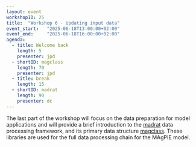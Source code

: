 ```yaml
---
layout: event
workshopID: 25
title:  "Workshop 6 - Updating input data"
event_start:   "2025-06-18T13:00:00+02:00"
event_end:     "2025-06-18T16:00:00+02:00"
agenda:
  - title: Welcome back
    length: 5
    presenter: jpd
  - shortID: magclass 
    length: 70
    presenter: jpd
  - title: break
    length: 15 
  - shortID: madrat
    length: 90 
    presenter: dc
---
```


The last part of the workshop will focus on the data preparation for model applications and will provide a brief introduction to the [madrat] data processing framework, and its primary data structure [magclass]. These libraries are used for the full data processing chain for the MAgPIE model.

[madrat]:https://github.com/pik-piam/madrat
[magclass]:https://github.com/pik-piam/magclass
